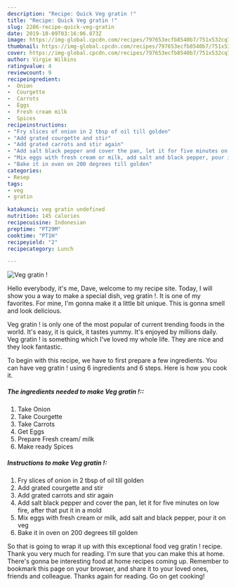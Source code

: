 ```yaml
---
description: "Recipe: Quick Veg gratin !"
title: "Recipe: Quick Veg gratin !"
slug: 2286-recipe-quick-veg-gratin
date: 2019-10-09T03:16:06.873Z
image: https://img-global.cpcdn.com/recipes/797653ecfb8540b7/751x532cq70/veg-gratin-recipe-main-photo.jpg
thumbnail: https://img-global.cpcdn.com/recipes/797653ecfb8540b7/751x532cq70/veg-gratin-recipe-main-photo.jpg
cover: https://img-global.cpcdn.com/recipes/797653ecfb8540b7/751x532cq70/veg-gratin-recipe-main-photo.jpg
author: Virgie Wilkins
ratingvalue: 4
reviewcount: 9
recipeingredient:
-  Onion
-  Courgette
-  Carrots
-  Eggs
-  Fresh cream milk
-  Spices
recipeinstructions:
- "Fry slices of onion in 2 tbsp of oil till golden"
- "Add grated courgette and stir"
- "Add grated carrots and stir again"
- "Add salt black pepper and cover the pan, let it for five minutes on low fire, after that put it in a mold"
- "Mix eggs with fresh cream or milk, add salt and black pepper, pour it on veg"
- "Bake it in oven on 200 degrees till golden"
categories:
- Resep
tags:
- veg
- gratin

katakunci: veg gratin undefined
nutrition: 145 calories
recipecuisine: Indonesian
preptime: "PT29M"
cooktime: "PT1H"
recipeyield: "2"
recipecategory: Lunch

---
```



![Veg gratin !](https://img-global.cpcdn.com/recipes/797653ecfb8540b7/751x532cq70/veg-gratin-recipe-main-photo.jpg)

Hello everybody, it's me, Dave, welcome to my recipe site. Today, I will show you a way to make a special dish, veg gratin !. It is one of my favorites. For mine, I'm gonna make it a little bit unique. This is gonna smell and look delicious.

Veg gratin ! is only one of the most popular of current trending foods in the world. It's easy, it is quick, it tastes yummy. It's enjoyed by millions daily. Veg gratin ! is something which I've loved my whole life. They are nice and they look fantastic.




To begin with this recipe, we have to first prepare a few ingredients. You can have veg gratin ! using 6 ingredients and 6 steps. Here is how you cook it.

##### The ingredients needed to make Veg gratin !::

1. Take  Onion
1. Take  Courgette
1. Take  Carrots
1. Get  Eggs
1. Prepare  Fresh cream/ milk
1. Make ready  Spices




##### Instructions to make Veg gratin !:

1. Fry slices of onion in 2 tbsp of oil till golden
1. Add grated courgette and stir
1. Add grated carrots and stir again
1. Add salt black pepper and cover the pan, let it for five minutes on low fire, after that put it in a mold
1. Mix eggs with fresh cream or milk, add salt and black pepper, pour it on veg
1. Bake it in oven on 200 degrees till golden




So that is going to wrap it up with this exceptional food veg gratin ! recipe. Thank you very much for reading. I'm sure that you can make this at home. There's gonna be interesting food at home recipes coming up. Remember to bookmark this page on your browser, and share it to your loved ones, friends and colleague. Thanks again for reading. Go on get cooking!
